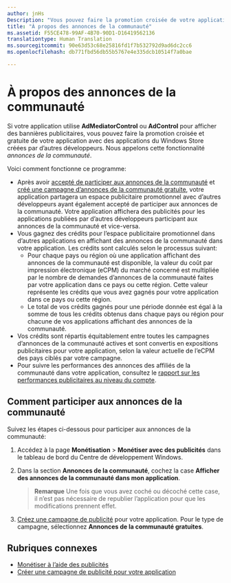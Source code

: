 ```yaml
---
author: jnHs
Description: "Vous pouvez faire la promotion croisée de votre application avec des applications publiées par d’autres développeurs. Nous appelons cette fonctionnalité «annonces de la communauté»."
title: "À propos des annonces de la communauté"
ms.assetid: F55CE478-99AF-4B70-90D1-D16419562136
translationtype: Human Translation
ms.sourcegitcommit: 90e63d53c68e25816fd1f7b532792d9ad6dc2cc6
ms.openlocfilehash: db771fbd56db55b5767e4e335dcb10514f7a0bae

---
```


# À propos des annonces de la communauté

Si votre application utilise **AdMediatorControl** ou **AdControl** pour afficher des bannières publicitaires, vous pouvez faire la promotion croisée et gratuite de votre application avec des applications du Windows Store créées par d’autres développeurs. Nous appelons cette fonctionnalité *annonces de la communauté*.  

Voici comment fonctionne ce programme:

* Après avoir [accepté de participer aux annonces de la communauté](#how-to-opt-in-to-community-ads) et [créé une campagne d’annonces de la communauté gratuite](create-an-ad-campaign-for-your-app.md), votre application partagera un espace publicitaire promotionnel avec d’autres développeurs ayant également accepté de participer aux annonces de la communauté. Votre application affichera des publicités pour les applications publiées par d’autres développeurs participant aux annonces de la communauté et vice-versa.
* Vous gagnez des crédits pour l’espace publicitaire promotionnel dans d’autres applications en affichant des annonces de la communauté dans votre application. Les crédits sont calculés selon le processus suivant:
  * Pour chaque pays ou région où une application affichant des annonces de la communauté est disponible, la valeur du coût par impression électronique (eCPM) du marché concerné est multipliée par le nombre de demandes d’annonces de la communauté faites par votre application dans ce pays ou cette région. Cette valeur représente les crédits que vous avez gagnés pour votre application dans ce pays ou cette région.
  * Le total de vos crédits gagnés pour une période donnée est égal à la somme de tous les crédits obtenus dans chaque pays ou région pour chacune de vos applications affichant des annonces de la communauté.
* Vos crédits sont répartis équitablement entre toutes les campagnes d’annonces de la communauté actives et sont convertis en expositions publicitaires pour votre application, selon la valeur actuelle de l’eCPM des pays ciblés par votre campagne.
* Pour suivre les performances des annonces des affiliés de la communauté dans votre application, consultez le [rapport sur les performances publicitaires au niveau du compte](advertising-performance-report.md#account-level-advertising-performance-report).

## Comment participer aux annonces de la communauté

Suivez les étapes ci-dessous pour participer aux annonces de la communauté:

1. Accédez à la page **Monétisation** &gt; **Monétiser avec des publicités** dans le tableau de bord du Centre de développement Windows.
2. Dans la section **Annonces de la communauté**, cochez la case **Afficher des annonces de la communauté dans mon application**.
   > **Remarque** Une fois que vous avez coché ou décoché cette case, il n’est pas nécessaire de republier l’application pour que les modifications prennent effet.

3. [Créez une campagne de publicité](create-an-ad-campaign-for-your-app.md) pour votre application. Pour le type de campagne, sélectionnez **Annonces de la communauté gratuites**.


## Rubriques connexes

* [Monétiser à l’aide des publicités](monetize-with-ads.md)
* [Créer une campagne de publicité pour votre application](create-an-ad-campaign-for-your-app.md)



<!--HONumber=Aug16_HO3-->


